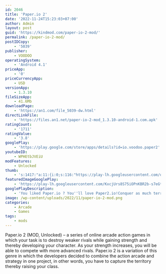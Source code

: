 ```yaml
---
id: 2046
title: 'Paper.io 2'
date: '2022-11-24T15:23:03+07:00'
author: Admin
layout: post
guid: 'https://kindmod.com/paper-io-2-mod/'
permalink: /paper-io-2-mod/
postIDCopy:
    - '5039'
publisher:
    - VOODOO
operatingSystem:
    - 'Android 4.1'
priceApp:
    - '0'
priceCurrencyApp:
    - USD
versionApp:
    - 1.3.10
fileSizeApp:
    - 41.6Mb
downloadPage:
    - 'https://an1.com/file_5039-dw.html'
directLinkFile:
    - 'https://files.an1.net/paper-io-2-mod_1.3.10-android-1.com.apk'
ratingCount:
    - '1711'
ratingValue:
    - '3.8'
googlePlay:
    - 'https://play.google.com/store/apps/details?id=io.voodoo.paper2'
youtubeID:
    - WPHEtbJVEiU
modFeatures:
    - Unlocked
thumb:
    - 's:1417:"a:11:{i:0;s:116:"https://play-lh.googleusercontent.com/oqKIp0QiOS6O_fXgNepYUV1c0xL09DcJ8_nyiKRiLwVxWSm8Z1zyr-8ck3Njp_mTYk8W=w526-h296";i:1;s:115:"https://play-lh.googleusercontent.com/7SU6TjNEWKh-ALV5LEH769gy-FsdvQXSZFv543qrXFVYDA1d6BdvKB_vJ86ADkKiaQ4=w526-h296";i:2;s:115:"https://play-lh.googleusercontent.com/TpBsyrLdvDoiau7p5bb-Jd-Vd6uRV6o_zFaAc4f2X-HtxuTiVjwZx5ioxigq6qjzFCc=w526-h296";i:3;s:116:"https://play-lh.googleusercontent.com/3yvziKDQXMe0IQns32WYGoJU_0VhCdHmXMNRP6UPBhqxR6nwB7cKIQx3Sm7JEKWtqUfX=w526-h296";i:4;s:114:"https://play-lh.googleusercontent.com/6sSX27Dov97rUmP6HFd6HMUDiZANcecwXehO5mHH67x1NulrEFILsHfkFhV1gv5vTg=w526-h296";i:5;s:114:"https://play-lh.googleusercontent.com/oa7YhPNfHChATZANLDpBx1zuOgt19ezE8-G4eEmmik15ePNKBo7u3RSbI2T0cRZPfw=w526-h296";i:6;s:115:"https://play-lh.googleusercontent.com/uTC970jBcqW88rMP7wNqzSI4cQnDP3HEhacuHBTiwh1-ZBzYQmlIw0Myg82SADr7ei0=w526-h296";i:7;s:116:"https://play-lh.googleusercontent.com/9UIaIakH1Iq_or-y0PAfp-jMAotEf9jRx9bt0SoBFvVUQvvrUH5eRpubUNz8LXyQ6_n6=w526-h296";i:8;s:115:"https://play-lh.googleusercontent.com/OtXZL3dIxP5aDXW9dgR4WR9v3F5JlNOPGAXD_ifabC4yTvofvDcOdjMfPvG1mJOADoE=w526-h296";i:9;s:115:"https://play-lh.googleusercontent.com/XraqsgwlIG6yaUT3aoPo8kf9CtNeVR3VCcNQHLz6FSc8VejlerD4FZTMfbXQBGy8r00=w526-h296";i:10;s:115:"https://play-lh.googleusercontent.com/GdqUntU05pgRwhxHUb6g3u9XROlRHrBdXoU0X_tW95z3p_Hb0_uraIuQUe8el3KfqHs=w526-h296";}";'
featuredImageGooglePlay:
    - 'https://play-lh.googleusercontent.com/KxcjUrs8S75iOPnKBR2b-s7eGtqbREwLgzttVxaM9Znl5ZxsDCl6qEZHny4rBkMeYA'
googlePlayDescription:
    - 'You liked Paper.io ? You''ll love Paper2.io!Conquer as much territory as possible and beat the competition.A smooth drawing experience!.'
image: /wp-content/uploads/2022/11/paper-io-2-mod.png
categories:
    - Arcade
    - Games
tags:
    - mods
---
```


Paper.io 2 (MOD, Unlocked) – a series of online arcade action games in which your task is to destroy weaker rivals while gaining strength and thereby developing your character. As your strength increases, you will be able to compete with more advanced rivals. Paper.io 2 is a variation of this genre in which the developers decided to combine the action arcade and strategy in one project, in other words, you have to capture the territory thereby raising your class.